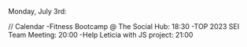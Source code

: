 Monday, July 3rd:


// Calendar
-Fitness Bootcamp @ The Social Hub:   18:30
-TOP 2023 SEI Team Meeting:           20:00
-Help Leticia with JS project:        21:00


